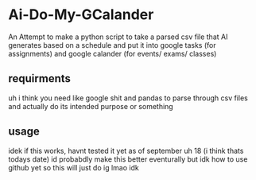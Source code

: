 # Ai-Do-My-GCalander
An Attempt to make a python script to take a parsed csv file that AI generates based on a schedule and put it into google tasks (for assignments) and google calander (for events/ exams/ classes)

## requirments
uh i think you need like google shit and pandas to parse through csv files and actually do its intended purpose or something

## usage
idek if this works, havnt tested it yet as of september uh 18 (i think thats todays date) id probabdly make this better eventurally but idk how to use github yet so this will just do ig lmao idk